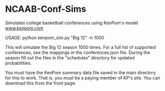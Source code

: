 # NCAAB-Conf-Sims
Simulates college basketball conferences using KenPom's model
www.kenpom.com

USAGE:
python kenpom_sim.py "Big 12" -n 1000

This will simulate the Big 12 season 1000 times. For a full list of supported conferences, see the mappings in 
the conferences.json file. During the season fill out the files in the "schedules" directory for updated probabilities.

You must have the KenPom summary data file saved in the main directory for this to work. That is, you must be a paying member of 
KP's site. You can download this from the front page.


